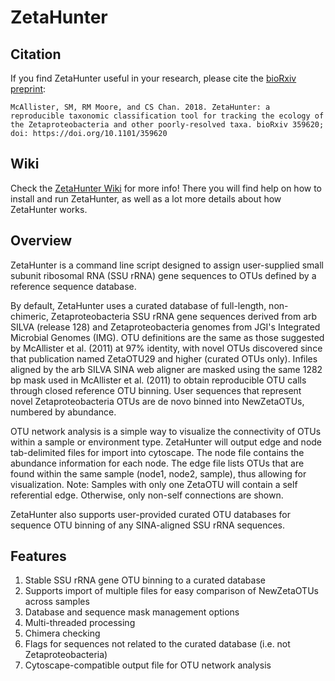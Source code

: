 # ZetaHunter

## Citation

If you find ZetaHunter useful in your research, please cite the [bioRxiv preprint](https://www.biorxiv.org/content/early/2018/07/03/359620):

```
McAllister, SM, RM Moore, and CS Chan. 2018. ZetaHunter: a reproducible taxonomic classification tool for tracking the ecology of the Zetaproteobacteria and other poorly-resolved taxa. bioRxiv 359620; doi: https://doi.org/10.1101/359620
```

## Wiki

Check the [ZetaHunter Wiki](https://github.com/mooreryan/ZetaHunter/wiki) for
more info!  There you will find help on how to install and run ZetaHunter, as well as a lot more details about how ZetaHunter works.

## Overview

ZetaHunter is a command line script designed to assign user-supplied
small subunit ribosomal RNA (SSU rRNA) gene sequences to OTUs defined
by a reference sequence database.

By default, ZetaHunter uses a curated database of full-length,
non-chimeric, Zetaproteobacteria SSU rRNA gene sequences derived from
arb SILVA (release 128) and Zetaproteobacteria genomes from JGI's
Integrated Microbial Genomes (IMG). OTU definitions are the same as
those suggested by McAllister et al. (2011) at 97% identity, with
novel OTUs discovered since that publication named ZetaOTU29 and
higher (curated OTUs only). Infiles aligned by the arb SILVA SINA web
aligner are masked using the same 1282 bp mask used in McAllister et
al. (2011) to obtain reproducible OTU calls through closed reference
OTU binning. User sequences that represent novel Zetaproteobacteria
OTUs are de novo binned into NewZetaOTUs, numbered by abundance.

OTU network analysis is a simple way to visualize the connectivity of
OTUs within a sample or environment type. ZetaHunter will output edge
and node tab-delimited files for import into cytoscape. The node file
contains the abundance information for each node. The edge file lists
OTUs that are found within the same sample (node1, node2, sample), thus
allowing for visualization. Note: Samples with only one ZetaOTU will contain
a self referential edge. Otherwise, only non-self connections are shown.

ZetaHunter also supports user-provided curated OTU databases for
sequence OTU binning of any SINA-aligned SSU rRNA sequences.

## Features

1. Stable SSU rRNA gene OTU binning to a curated database
2. Supports import of multiple files for easy comparison of NewZetaOTUs across samples
3. Database and sequence mask management options
4. Multi-threaded processing
5. Chimera checking
6. Flags for sequences not related to the curated database (i.e. not Zetaproteobacteria)
7. Cytoscape-compatible output file for OTU network analysis